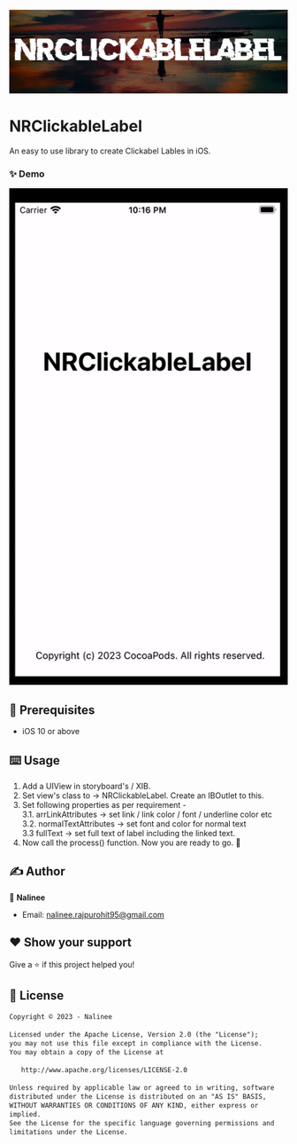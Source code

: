 ![](cover.jpeg)

# NRClickableLabel

An easy to use library to create Clickabel Lables in iOS.

### ✨ Demo
![](https://github.com/NalineeR/NRClickableLabel/blob/main/demo.gif)

## 🦿 Prerequisites

- iOS 10 or above

## ⌨️ Usage

1. Add a UIView in storyboard's / XIB.  
2. Set view's class to -> NRClickableLabel. Create an IBOutlet to this. 
3. Set following properties as per requirement -   
   3.1. arrLinkAttributes -> set link / link color / font / underline color etc  
   3.2. normalTextAttributes -> set font and color for normal text  
   3.3  fullText -> set full text of label including the linked text.  
4. Now call the process() function. Now you are ready to go. 🎉

## ✍️ Author

👤 **Nalinee**

* Email: nalinee.rajpurohit95@gmail.com

## ❤ Show your support
Give a ⭐️ if this project helped you!

## 📝 License

```
Copyright © 2023 - Nalinee

Licensed under the Apache License, Version 2.0 (the "License");
you may not use this file except in compliance with the License.
You may obtain a copy of the License at

   http://www.apache.org/licenses/LICENSE-2.0

Unless required by applicable law or agreed to in writing, software
distributed under the License is distributed on an "AS IS" BASIS,
WITHOUT WARRANTIES OR CONDITIONS OF ANY KIND, either express or implied.
See the License for the specific language governing permissions and
limitations under the License.
```
